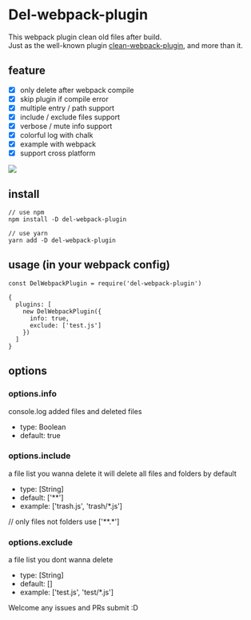 # Del-webpack-plugin
This webpack plugin clean old files after build.  
Just as the well-known plugin [clean-webpack-plugin](https://github.com/johnagan/clean-webpack-plugin), and more than it.

## feature
- [x] only delete after webpack compile
- [x] skip plugin if compile error
- [x] multiple entry / path support
- [x] include / exclude files support
- [x] verbose / mute info support
- [x] colorful log with chalk
- [x] example with webpack
- [x] support cross platform

![](https://i.imgur.com/t65OjUv.png)

## install
```
// use npm
npm install -D del-webpack-plugin

// use yarn
yarn add -D del-webpack-plugin
```

## usage (in your webpack config)
```
const DelWebpackPlugin = require('del-webpack-plugin')

{
  plugins: [
    new DelWebpackPlugin({
      info: true,
      exclude: ['test.js']
    })
  ]
}
```

## options

### options.info
console.log added files and deleted files
- type: Boolean
- default: true

### options.include
a file list you wanna delete
it will delete all files and folders by default
- type: [String]
- default: ['**']
- example: ['trash.js', 'trash/*.js']

// only files not folders use ['**.*']

### options.exclude
a file list you dont wanna delete
- type: [String]
- default: []
- example: ['test.js', 'test/*.js']


Welcome any issues and PRs submit :D
